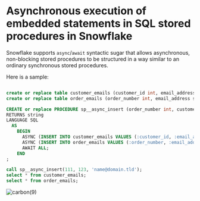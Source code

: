 # Asynchronous execution of embedded statements in SQL stored procedures in Snowflake

Snowflake supports `async`/`await` syntactic sugar that allows asynchronous, non-blocking stored procedures to be structured in a way similar to an ordinary synchronous stored procedures.

Here is a sample:

```sql

create or replace table customer_emails (customer_id int, email_address string);
create or replace table order_emails (order_number int, email_address string);

CREATE or replace PROCEDURE sp__async_insert (order_number int, customer_id int, email_address string)
RETURNS string
LANGUAGE SQL
  AS
    BEGIN
      ASYNC (INSERT INTO customer_emails VALUES (:customer_id, :email_address));
      ASYNC (INSERT INTO order_emails VALUES (:order_number, :email_address)) ;
      AWAIT ALL;
    END
;

call sp__async_insert(111, 123, 'name@domain.tld');
select * from customer_emails;
select * from order_emails;

```


![carbon(9)](https://github.com/user-attachments/assets/aaf7eb00-ef65-492c-a441-89ea786bf345)



